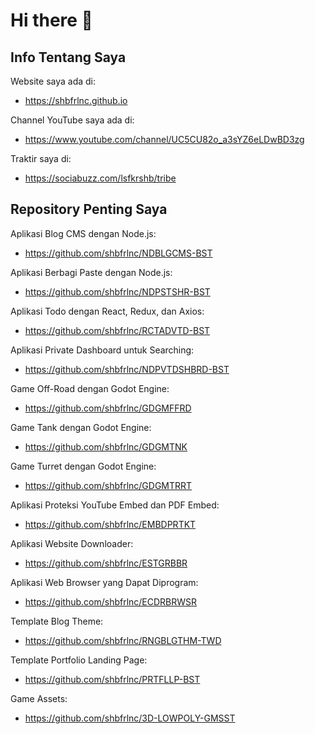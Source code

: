 # Hi there 👋

## Info Tentang Saya

Website saya ada di:

- https://shbfrlnc.github.io

Channel YouTube saya ada di:

- https://www.youtube.com/channel/UC5CU82o_a3sYZ6eLDwBD3zg

Traktir saya di:

- https://sociabuzz.com/lsfkrshb/tribe

## Repository Penting Saya

Aplikasi Blog CMS dengan Node.js:

- https://github.com/shbfrlnc/NDBLGCMS-BST

Aplikasi Berbagi Paste dengan Node.js:

- https://github.com/shbfrlnc/NDPSTSHR-BST

Aplikasi Todo dengan React, Redux, dan Axios: 

- https://github.com/shbfrlnc/RCTADVTD-BST

Aplikasi Private Dashboard untuk Searching:

- https://github.com/shbfrlnc/NDPVTDSHBRD-BST

Game Off-Road dengan Godot Engine:

- https://github.com/shbfrlnc/GDGMFFRD

Game Tank dengan Godot Engine:

- https://github.com/shbfrlnc/GDGMTNK

Game Turret dengan Godot Engine:

- https://github.com/shbfrlnc/GDGMTRRT

Aplikasi Proteksi YouTube Embed dan PDF Embed:

- https://github.com/shbfrlnc/EMBDPRTKT

Aplikasi Website Downloader:

- https://github.com/shbfrlnc/ESTGRBBR

Aplikasi Web Browser yang Dapat Diprogram:

- https://github.com/shbfrlnc/ECDRBRWSR

Template Blog Theme: 

- https://github.com/shbfrlnc/RNGBLGTHM-TWD

Template Portfolio Landing Page: 

- https://github.com/shbfrlnc/PRTFLLP-BST

Game Assets:

- https://github.com/shbfrlnc/3D-LOWPOLY-GMSST


